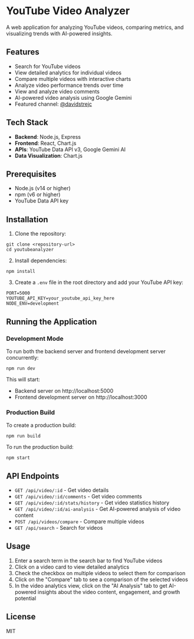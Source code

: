 # YouTube Video Analyzer

A web application for analyzing YouTube videos, comparing metrics, and visualizing trends with AI-powered insights.

## Features

- Search for YouTube videos
- View detailed analytics for individual videos
- Compare multiple videos with interactive charts
- Analyze video performance trends over time
- View and analyze video comments
- AI-powered video analysis using Google Gemini
- Featured channel: [@davidstrejc](https://www.youtube.com/@davidstrejc)

## Tech Stack

- **Backend**: Node.js, Express
- **Frontend**: React, Chart.js
- **APIs**: YouTube Data API v3, Google Gemini AI
- **Data Visualization**: Chart.js

## Prerequisites

- Node.js (v14 or higher)
- npm (v6 or higher)
- YouTube Data API key

## Installation

1. Clone the repository:
```
git clone <repository-url>
cd youtubeanalyzer
```

2. Install dependencies:
```
npm install
```

3. Create a `.env` file in the root directory and add your YouTube API key:
```
PORT=5000
YOUTUBE_API_KEY=your_youtube_api_key_here
NODE_ENV=development
```

## Running the Application

### Development Mode

To run both the backend server and frontend development server concurrently:

```
npm run dev
```

This will start:
- Backend server on http://localhost:5000
- Frontend development server on http://localhost:3000

### Production Build

To create a production build:

```
npm run build
```

To run the production build:

```
npm start
```

## API Endpoints

- `GET /api/video/:id` - Get video details
- `GET /api/video/:id/comments` - Get video comments
- `GET /api/video/:id/stats/history` - Get video statistics history
- `GET /api/video/:id/ai-analysis` - Get AI-powered analysis of video content
- `POST /api/videos/compare` - Compare multiple videos
- `GET /api/search` - Search for videos

## Usage

1. Enter a search term in the search bar to find YouTube videos
2. Click on a video card to view detailed analytics
3. Check the checkbox on multiple videos to select them for comparison
4. Click on the "Compare" tab to see a comparison of the selected videos
5. In the video analytics view, click on the "AI Analysis" tab to get AI-powered insights about the video content, engagement, and growth potential

## License

MIT
